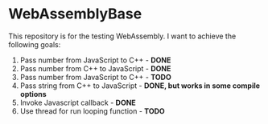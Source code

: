 # WebAssemblyBase

This repository is for the testing WebAssembly. I want to achieve the following goals:
1. Pass number from JavaScript to C++ - **DONE**
2. Pass number from C++ to JavaScript - **DONE**
3. Pass number from JavaScript to C++ - **TODO**
4. Pass string from C++ to JavaScript - **DONE, but works in some compile options**
5. Invoke Javascript callback - **DONE**
6. Use thread for run looping function - **TODO**


